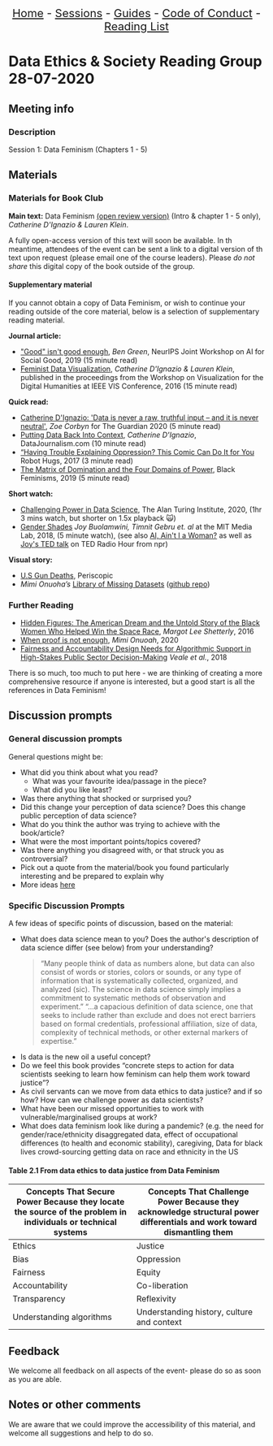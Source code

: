<center>
<p align="center" style="font-size:22px">
<a href="https://data-ethics-and-society.github.io/data-ethics-and-society-reading-group">Home</a> 
- <a href="https://data-ethics-and-society.github.io/data-ethics-and-society-reading-group/SESSIONS.html">Sessions</a> 
- <a href="https://data-ethics-and-society.github.io/data-ethics-and-society-reading-group/Guides/guides.html">Guides</a> 
- <a href="https://data-ethics-and-society.github.io/data-ethics-and-society-reading-group/code-of-conduct.html">Code of Conduct</a> 
- <a href="https://data-ethics-and-society.github.io/data-ethics-and-society-reading-group/READING-LIST.html">Reading List</a>
</p>
</center>

# Data Ethics & Society Reading Group 28-07-2020

## Meeting info

### Description

Session 1:  Data Feminism (Chapters 1 - 5)

## Materials

### Materials for Book Club

__Main text:__ Data Feminism [(open review version)](https://bookbook.pubpub.org/data-feminism) (Intro & chapter 1 - 5 only), _Catherine D'Ignazio & Lauren Klein_.

A fully open-access version of this text will soon be available. In th meantime, attendees of the event can be sent a link to a digital version of th text upon request (please email one of the course leaders). Please _do not share_ this digital copy of the book outside of the group.

#### Supplementary material

If you cannot obtain a copy of Data Feminism, or wish to continue your reading outside of the core material, below is a selection of supplementary reading material.

__Journal article:__

* ["Good" isn't good enough](https://www.benzevgreen.com/wp-content/uploads/2019/11/19-ai4sg.pdf), _Ben Green_, NeurIPS Joint Workshop on AI for Social Good, 2019 (15 minute read)
* [Feminist Data Visualization](http://www.kanarinka.com/wp-content/uploads/2015/07/IEEE_Feminist_Data_Visualization.pdf), _Catherine D'Ignazio & Lauren Klein_, published in the proceedings from the Workshop on Visualization for the Digital Humanities at IEEE VIS Conference, 2016 (15 minute read)

__Quick read:__

* [Catherine D'Ignazio: 'Data is never a raw, truthful input – and it is never neutral'](https://www.theguardian.com/technology/2020/mar/21/catherine-dignazio-data-is-never-a-raw-truthful-input-and-it-is-never-neutral), _Zoe Corbyn_ for The Guardian 2020 (5 minute read)
* [Putting Data Back Into Context](https://datajournalism.com/read/longreads/putting-data-back-into-context), _Catherine D'Ignazio_, DataJournalism.com (10 minute read)
* [“Having Trouble Explaining Oppression? This Comic Can Do It for You](https://everydayfeminism.com/2017/01/trouble-explaining-oppression/) Robot Hugs, 2017 (3 minute read)
* [The Matrix of Domination and the Four Domains of Power](https://www.blackfeminisms.com/matrix/), Black Feminisms, 2019 (5 minute read)

__Short watch:__

* [Challenging Power in Data Science](https://www.youtube.com/watch?v=l8d6cbt29WA), The Alan Turing Institute, 2020, (1hr 3 mins watch, but shorter on 1.5x playback :scream_cat:)
* [Gender Shades](http://gendershades.org/) _Joy Buolamwini, Timnit Gebru et. al_ at the MIT Media Lab, 2018, (5 minute watch), (see also [AI, Ain't I a Woman?](https://www.notflawless.ai/#2) as well as [Joy's TED talk](https://www.npr.org/2018/01/26/580619086/joy-buolamwini-how-does-facial-recognition-software-see-skin-color?t=1595799616512) on TED Radio Hour from npr)

__Visual story:__

* [U.S Gun Deaths](https://guns.periscopic.com/?year=2013), Periscopic
* _Mimi Onuoha’s_ [Library of Missing Datasets](https://mimi-onuoha-9s0o.squarespace.com/the-library-of-missing-datasets) ([github repo](https://github.com/MimiOnuoha/missing-datasets))

### Further Reading

* [Hidden Figures: The American Dream and the Untold Story of the Black Women Who Helped Win the Space Race](https://en.wikipedia.org/wiki/Hidden_Figures_(book)), _Margot Lee Shetterly_, 2016
* [When proof is not enough](https://fivethirtyeight.com/features/when-proof-is-not-enough/), _Mimi Onuoah_, 2020
* [Fairness and Accountability Design Needs for Algorithmic Support in High-Stakes Public Sector Decision-Making](https://arxiv.org/abs/1802.01029) _Veale et al._, 2018

There is so much, too much to put here - we are thinking of creating a more comprehensive resource if anyone is interested, but a good start is all the references in Data Feminism!

## Discussion prompts

### General discussion prompts

General questions might be:

* What did you think about what you read?
  * What was your favourite idea/passage in the piece?
  * What did you like least?
* Was there anything that shocked or surprised you?
* Did this change your perception of data science? Does this change public perception of data science?
* What do you think the author was trying to achieve with the book/article?
* What were the most important points/topics covered?
* Was there anything you disagreed with, or that struck you as controversial?
* Pick out a quote from the material/book you found particularly interesting and be prepared to explain why
* More ideas [here](https://bookriot.com/2017/08/21/book-club-discussion-questions/)

### Specific Discussion Prompts

A few ideas of specific points of discussion, based on the material:

* What does data science mean to you? Does the author's description of data science differ (see below) from your understanding?
  > “Many people think of data as numbers alone, but data can also consist of words or stories, colors or sounds, or any type of information that is systematically collected, organized, and analyzed (sic). The science in data science simply implies a commitment to systematic methods of observation and experiment.”
  > “...a capacious definition of data science, one that seeks to include rather than exclude and does not erect barriers based on formal credentials, professional affiliation, size of data, complexity of technical methods, or other external markers of expertise.”
* Is data is the new oil a useful concept?
* Do we feel this book provides “concrete steps to action for data scientists seeking to learn how feminism can help them work toward justice”?
* As civil servants can we move from data ethics to data justice? and if so how? How can we challenge power as data scientists?
* What have been our missed opportunities to work with vulnerable/marginalised groups at work?
* What does data feminism look like during a pandemic? (e.g. the need for gender/race/ethnicity disaggregated data, effect of occupational differences (to health and economic stability), caregiving, Data for black lives crowd-sourcing getting data on race and ethnicity in the US

#### Table 2.1 From data ethics to data justice from Data Feminism

| Concepts That Secure Power Because they locate the source of the problem in individuals or technical systems | Concepts That Challenge Power Because they acknowledge structural power differentials and work toward dismantling them |
|---|---|
| Ethics | Justice |
| Bias | Oppression |
| Fairness | Equity |
| Accountability | Co-liberation |
| Transparency | Reflexivity |
| Understanding algorithms | Understanding history, culture and context |

## Feedback

We welcome all feedback on all aspects of the event- please do so as soon as you are able.

## Notes or other comments

We are aware that we could improve the accessibility of this material, and welcome all suggestions and help to do so.

